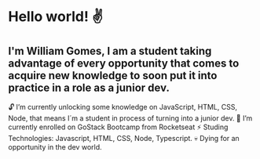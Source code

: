 <h1>Hello world! ✌️</h1>

<h2>I'm William Gomes, I am a student taking advantage of every opportunity that comes to acquire new knowledge to soon put it into practice in a role as a junior dev.</h2>

🔓 I’m currently unlocking some knowledge on JavaScript, HTML, CSS, Node, that means I´m a student in process of turning into a junior dev.
🚀 I’m currently enrolled on GoStack Bootcamp from Rocketseat
⚡ Studing Technologies: Javascript, HTML, CSS, Node, Typescript.
💀 Dying for an opportunity in the dev world.
